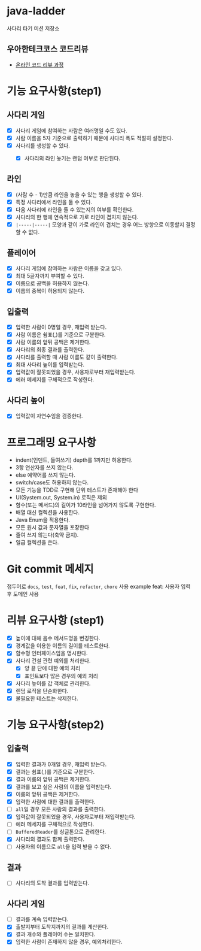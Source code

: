 # java-ladder

사다리 타기 미션 저장소

## 우아한테크코스 코드리뷰

- [온라인 코드 리뷰 과정](https://github.com/woowacourse/woowacourse-docs/blob/master/maincourse/README.md)

# 기능 요구사항(step1)
## 사다리 게임
- [x] 사다리 게임에 참여하는 사람은 여러명일 수도 있다.
- [x] 사람 이름을 5자 기준으로 출력하기 때문에 사다리 폭도 적절히 설정한다.
- [x] 사다리를 생성할 수 있다.
  - [x] 사다리의 라인 놓기는 랜덤 여부로 판단된다.


## 라인
- [x] (사람 수 - 1)만큼 라인을 놓을 수 있는 행을 생성할 수 있다.
- [x] 특정 사다리에서 라인을 둘 수 있다.
- [x] 다음 사다리에 라인을 둘 수 있는지의 여부를 확인한다.
- [x] 사다리의 한 행에 연속적으로 가로 라인이 겹치지 않는다.
- [x] `|-----|-----|` 모양과 같이 가로 라인이 겹치는 경우 어느 방향으로 이동할지 결정할 수 없다.

## 플레이어
- [x] 사다리 게임에 참여하는 사람은 이름을 갖고 있다.
- [x] 최대 5글자까지 부여할 수 있다.
- [x] 이름으로 공백을 허용하지 않는다.
- [x] 이름의 중복이 허용되지 않는다.

## 입출력
- [x] 입력한 사람이 0명일 경우, 재입력 받는다.
- [x] 사람 이름은 쉼표(,)를 기준으로 구분한다.
- [x] 사람 이름의 앞뒤 공백은 제거한다.
 - [x] 사다리의 최종 결과를 출력한다.
- [x] 사다리를 출력할 때 사람 이름도 같이 출력한다.
- [x] 최대 사다리 높이를 입력받는다.
- [x] 입력값이 잘못되었을 경우, 사용자로부터 재입력받는다.
- [x] 에러 메세지를 구체적으로 작성한다.

## 사다리 높이
- [x] 입력값이 자연수임을 검증한다.

# 프로그래밍 요구사항
- indent(인덴트, 들여쓰기) depth를 1까지만 허용한다.
- 3항 연산자를 쓰지 않는다.
- else 예약어를 쓰지 않는다.
- switch/case도 허용하지 않는다.
- 모든 기능을 TDD로 구현해 단위 테스트가 존재해야 한다
- UI(System.out, System.in) 로직은 제외
- 함수(또는 메서드)의 길이가 10라인을 넘어가지 않도록 구현한다.
- 배열 대신 컬렉션을 사용한다.
- Java Enum을 적용한다.
- 모든 원시 값과 문자열을 포장한다
- 줄여 쓰지 않는다(축약 금지).
- 일급 컬렉션을 쓴다.

# Git commit 메세지
접두어로 `docs`, `test`, `feat`, `fix`, `refactor`, `chore` 사용
example feat: 사용자 입력 후 도메인 사용

# 리뷰 요구사항 (step1)
- [x] 높이에 대해 음수 메서드명을 변경한다.
- [x] 경계값을 이용한 이름의 길이를 테스트한다.
- [x] 함수형 인터페이스임을 명시한다.
- [x] 사다리 건설 관련 예외를 처리한다.
  - [x] 양 끝 단에 대한 예외 처리
  - [x] 포인트보다 많은 경우의 예외 처리
- [x] 사다리 높이를 값 객체로 관리한다.
- [x] 렌덤 로직을 단순화한다.
- [x] 불필요한 테스트는 삭제한다.

# 기능 요구사항(step2)
## 입출력
- [x] 입력한 결과가 0개일 경우, 재입력 받는다.
- [x] 결과는 쉼표(,)를 기준으로 구분한다.
- [x] 결과 이름의 앞뒤 공백은 제거한다.
- [x] 결과를 보고 싶은 사람의 이름을 입력받는다.
- [x] 이름의 앞뒤 공백은 제거한다.
- [x] 입력한 사람에 대한 결과를 출력한다.
- [ ] `all`일 경우 모든 사람의 결과를 출력한다.
- [x] 입력값이 잘못되었을 경우, 사용자로부터 재입력받는다.
- [ ] 에러 메세지를 구체적으로 작성한다.
- [ ] `BufferedReader`를 싱글톤으로 관리한다.
- [x] 사다리의 결과도 함께 출력한다.
- [ ] 사용자의 이름으로 `all`을 입력 받을 수 없다.
## 결과
- [ ] 사다리의 도착 결과를 입력받는다.

## 사다리 게임
- [ ] 결과를 계속 입력받는다.
- [x] 출발지부터 도착지까지의 결과를 계산한다.
- [x] 결과 개수와 플레이어 수는 일치한다.
- [x] 입력한 사람이 존재하지 않을 경우, 예외처리한다.

